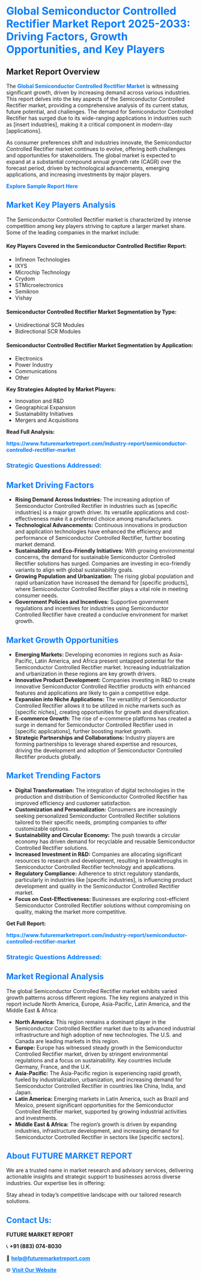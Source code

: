 <h1 style="color: #007BFF;">Global Semiconductor Controlled Rectifier Market Report 2025-2033: Driving Factors, Growth Opportunities, and Key Players</h1>

<section id="overview">
<h2>Market Report Overview</h2>
<p>The <a href="https://www.futuremarketreport.com/industry-report/semiconductor-controlled-rectifier-market" style="color: #007BFF; text-decoration: none;"><strong>Global Semiconductor Controlled Rectifier Market</strong></a> is witnessing significant growth, driven by increasing demand across various industries. This report delves into the key aspects of the Semiconductor Controlled Rectifier market, providing a comprehensive analysis of its current status, future potential, and challenges. The demand for Semiconductor Controlled Rectifier has surged due to its wide-ranging applications in industries such as [insert industries], making it a critical component in modern-day [applications].</p>
<p>As consumer preferences shift and industries innovate, the Semiconductor Controlled Rectifier market continues to evolve, offering both challenges and opportunities for stakeholders. The global market is expected to expand at a substantial compound annual growth rate (CAGR) over the forecast period, driven by technological advancements, emerging applications, and increasing investments by major players.</p>
</section>

<section id="overview">
<p><a href="https://www.futuremarketreport.com/request-sample/reportId=76182" style="color: #007BFF; text-decoration: none;"><strong>Explore Sample Report Here</strong></a></p>
</section>

<section id="key-players">
<h2 style="color: #007BFF;">Market Key Players Analysis</h2>
<p>The Semiconductor Controlled Rectifier market is characterized by intense competition among key players striving to capture a larger market share. Some of the leading companies in the market include:</p>
<h4>Key Players Covered in the Semiconductor Controlled Rectifier Report:</h4>
<ul><li>Infineon Technologies</li><li>IXYS</li><li>Microchip Technology</li><li>Crydom</li><li>STMicroelectronics</li><li>Semikron</li><li>Vishay</li></ul>
<h4>Semiconductor Controlled Rectifier Market Segmentation by Type:</h4>
<ul><li>Unidirectional SCR Modules</li><li>Bidirectional SCR Modules</li></ul>

<h4>Semiconductor Controlled Rectifier Market Segmentation by Application:</h4>
<ul><li>Electronics</li><li>Power Industry</li><li>Communications</li><li>Other</li></ul>
<p><strong>Key Strategies Adopted by Market Players:</strong></p>
<ul>
<li>Innovation and R&D</li>
<li>Geographical Expansion</li>
<li>Sustainability Initiatives</li>
<li>Mergers and Acquisitions</li>
</ul>
</section>

<section>
<p><strong>Read Full Analysis: </strong></p><a href="https://www.futuremarketreport.com/industry-report/semiconductor-controlled-rectifier-market" style="color: #007BFF; text-decoration: none;"><strong>https://www.futuremarketreport.com/industry-report/semiconductor-controlled-rectifier-market</strong></a>
<h3 style="color: #007BFF;">Strategic Questions Addressed:</h3>
</section>

<section id="driving-factors">
<h2 style="color: #007BFF;">Market Driving Factors</h2>
<ul>
<li><strong>Rising Demand Across Industries:</strong> The increasing adoption of Semiconductor Controlled Rectifier in industries such as [specific industries] is a major growth driver. Its versatile applications and cost-effectiveness make it a preferred choice among manufacturers.</li>
<li><strong>Technological Advancements:</strong> Continuous innovations in production and application technologies have enhanced the efficiency and performance of Semiconductor Controlled Rectifier, further boosting market demand.</li>
<li><strong>Sustainability and Eco-Friendly Initiatives:</strong> With growing environmental concerns, the demand for sustainable Semiconductor Controlled Rectifier solutions has surged. Companies are investing in eco-friendly variants to align with global sustainability goals.</li>
<li><strong>Growing Population and Urbanization:</strong> The rising global population and rapid urbanization have increased the demand for [specific products], where Semiconductor Controlled Rectifier plays a vital role in meeting consumer needs.</li>
<li><strong>Government Policies and Incentives:</strong> Supportive government regulations and incentives for industries using Semiconductor Controlled Rectifier have created a conducive environment for market growth.</li>
</ul>
</section>

<section id="growth-opportunities">
<h2 style="color: #007BFF;">Market Growth Opportunities</h2>
<ul>
<li><strong>Emerging Markets:</strong> Developing economies in regions such as Asia-Pacific, Latin America, and Africa present untapped potential for the Semiconductor Controlled Rectifier market. Increasing industrialization and urbanization in these regions are key growth drivers.</li>
<li><strong>Innovative Product Development:</strong> Companies investing in R&D to create innovative Semiconductor Controlled Rectifier products with enhanced features and applications are likely to gain a competitive edge.</li>
<li><strong>Expansion into Niche Applications:</strong> The versatility of Semiconductor Controlled Rectifier allows it to be utilized in niche markets such as [specific niches], creating opportunities for growth and diversification.</li>
<li><strong>E-commerce Growth:</strong> The rise of e-commerce platforms has created a surge in demand for Semiconductor Controlled Rectifier used in [specific applications], further boosting market growth.</li>
<li><strong>Strategic Partnerships and Collaborations:</strong> Industry players are forming partnerships to leverage shared expertise and resources, driving the development and adoption of Semiconductor Controlled Rectifier products globally.</li>
</ul>
</section>

<section id="trending-factors">
<h2 style="color: #007BFF;">Market Trending Factors</h2>
<ul>
<li><strong>Digital Transformation:</strong> The integration of digital technologies in the production and distribution of Semiconductor Controlled Rectifier has improved efficiency and customer satisfaction.</li>
<li><strong>Customization and Personalization:</strong> Consumers are increasingly seeking personalized Semiconductor Controlled Rectifier solutions tailored to their specific needs, prompting companies to offer customizable options.</li>
<li><strong>Sustainability and Circular Economy:</strong> The push towards a circular economy has driven demand for recyclable and reusable Semiconductor Controlled Rectifier solutions.</li>
<li><strong>Increased Investment in R&D:</strong> Companies are allocating significant resources to research and development, resulting in breakthroughs in Semiconductor Controlled Rectifier technology and applications.</li>
<li><strong>Regulatory Compliance:</strong> Adherence to strict regulatory standards, particularly in industries like [specific industries], is influencing product development and quality in the Semiconductor Controlled Rectifier market.</li>
<li><strong>Focus on Cost-Effectiveness:</strong> Businesses are exploring cost-efficient Semiconductor Controlled Rectifier solutions without compromising on quality, making the market more competitive.</li>
</ul>
</section>

<section>
<p><strong>Get Full Report: </strong></p><a href="https://www.futuremarketreport.com/industry-report/semiconductor-controlled-rectifier-market" style="color: #007BFF; text-decoration: none;"><strong>https://www.futuremarketreport.com/industry-report/semiconductor-controlled-rectifier-market</strong></a>
<h3 style="color: #007BFF;">Strategic Questions Addressed:</h3>
</section>


<section id="regional-analysis">
<h2 style="color: #007BFF;">Market Regional Analysis</h2>
<p>The global Semiconductor Controlled Rectifier market exhibits varied growth patterns across different regions. The key regions analyzed in this report include North America, Europe, Asia-Pacific, Latin America, and the Middle East & Africa:</p>
<ul>
<li><strong>North America:</strong> This region remains a dominant player in the Semiconductor Controlled Rectifier market due to its advanced industrial infrastructure and high adoption of new technologies. The U.S. and Canada are leading markets in this region.</li>
<li><strong>Europe:</strong> Europe has witnessed steady growth in the Semiconductor Controlled Rectifier market, driven by stringent environmental regulations and a focus on sustainability. Key countries include Germany, France, and the U.K.</li>
<li><strong>Asia-Pacific:</strong> The Asia-Pacific region is experiencing rapid growth, fueled by industrialization, urbanization, and increasing demand for Semiconductor Controlled Rectifier in countries like China, India, and Japan.</li>
<li><strong>Latin America:</strong> Emerging markets in Latin America, such as Brazil and Mexico, present significant opportunities for the Semiconductor Controlled Rectifier market, supported by growing industrial activities and investments.</li>
<li><strong>Middle East & Africa:</strong> The region’s growth is driven by expanding industries, infrastructure development, and increasing demand for Semiconductor Controlled Rectifier in sectors like [specific sectors].</li>
</ul>
</section>

<footer>
<h2 style="color: #007BFF;">About FUTURE MARKET REPORT</h2>
<p>We are a trusted name in market research and advisory services, delivering actionable insights and strategic support to businesses across diverse industries. Our expertise lies in offering:</p>

<p>Stay ahead in today’s competitive landscape with our tailored research solutions.</p>

<h2 style="color: #007BFF;">Contact Us:</h2>
<p><strong>FUTURE MARKET REPORT</strong></p>
<p>📞 <strong>+91 (883) 074-8030</strong></p>
<p>📧 <strong><a href="mailto:help@futuremarketreport.com" style="color: #007BFF;">help@futuremarketreport.com</a></strong></p>
<p>🌐 <strong><a href="https://www.futuremarketreport.com/" style="color: #007BFF;">Visit Our Website</a></strong></p>
</footer>